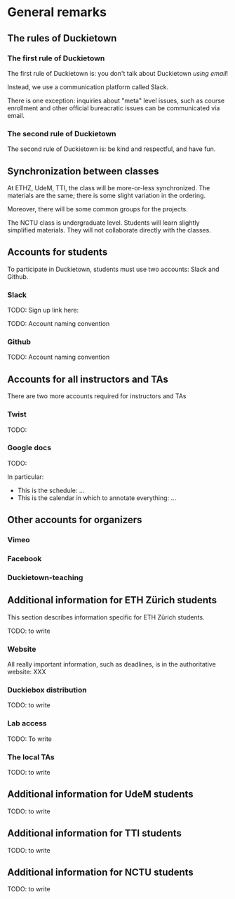 # General remarks


## The rules of Duckietown

### The first rule of Duckietown

The first rule of Duckietown is: you don't talk about Duckietown *using email*!

Instead, we use a communication platform called Slack.

There is one exception: inquiries about "meta" level issues, such as course
enrollment and other official bureacratic issues can be communicated via email.

### The second rule of Duckietown

The second rule of Duckietown is: be kind and respectful, and have fun.

## Synchronization between classes

At ETHZ, UdeM, TTI, the class will be more-or-less synchronized. The materials
are the same; there is some slight variation in the ordering.

Moreover, there will be some common groups for the projects.

The NCTU class is undergraduate level. Students will learn slightly simplified materials. They will not collaborate directly with the classes.


## Accounts for students

To participate in Duckietown, students must use two accounts: Slack
and Github.

### Slack

TODO: Sign up link here:

TODO: Account naming convention

### Github

TODO: Account naming convention


## Accounts for all instructors and TAs

There are two more accounts required for instructors and TAs

### Twist

TODO:

### Google docs

TODO:

In particular:

* This is the schedule: ...
* This is the calendar in which to annotate everything: ...

## Other accounts for organizers

### Vimeo

### Facebook

### Duckietown-teaching


## Additional information for ETH Zürich students

This section describes information specific for ETH Zürich students.

TODO: to write

### Website

All really important information, such as deadlines, is in the
authoritative website: XXX

### Duckiebox distribution

TODO: to write

### Lab access

TODO: To write

### The local TAs

TODO: to write


## Additional information for UdeM students

TODO: to write

## Additional information for TTI students

TODO: to write

## Additional information for NCTU students

TODO: to write
